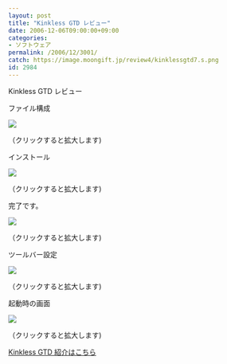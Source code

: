 ```yaml
---
layout: post
title: "Kinkless GTD レビュー"
date: 2006-12-06T09:00:00+09:00
categories:
- ソフトウェア
permalink: /2006/12/3001/
catch: https://image.moongift.jp/review4/kinklessgtd7.s.png
id: 2984
---
```

Kinkless GTD レビュー  
<!--more-->

ファイル構成

  

[![](https://image.moongift.jp/review4/kinklessgtd5.s.png)](https://image.moongift.jp/review4/kinklessgtd5.png)  
  
（クリックすると拡大します)

  

インストール

  

[![](https://image.moongift.jp/review4/kinklessgtd6.s.png)](https://image.moongift.jp/review4/kinklessgtd6.png)  
  
（クリックすると拡大します)

  

完了です。

  

[![](https://image.moongift.jp/review4/kinklessgtd7.s.png)](https://image.moongift.jp/review4/kinklessgtd7.png)  
  
（クリックすると拡大します)

  

ツールバー設定

  

[![](https://image.moongift.jp/review4/kinklessgtd8.s.png)](https://image.moongift.jp/review4/kinklessgtd8.png)  
  
（クリックすると拡大します)

  

起動時の画面

  

[![](https://image.moongift.jp/review4/kinklessgtd9.s.png)](https://image.moongift.jp/review4/kinklessgtd9.png)  
  
（クリックすると拡大します)

  

[Kinkless GTD 紹介はこちら](http://oss.moongift.jp/intro/i-2997.html)

